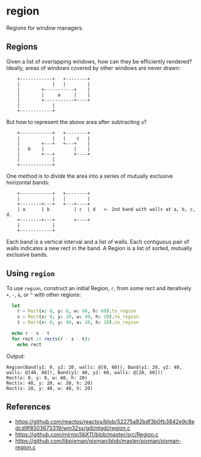 # region
Regions for window managers.

Regions
-------
Given a list of overlapping windows, how can they be efficiently rendered?
Ideally, areas of windows covered by other windows are never drawn:

```
    +------------+   +--------+
    |            |   |        |
    |        +-----------+    |
    |        |     a     |    |
    |        +-----------+----+
    |            |
    +------------+
```

But how to represent the above area after subtracting `a`?
```
    +------------+   +--------+
    |            |   |    c   |
    |        +---+   +---+    |
    |   b    |           |    |
    |        +---+       +----+
    |            |
    +------------+
```

One method is to divide the area into a series of mutually exclusive horizontal bands:
```
    +------------+   +--------+
    |            |   |        |
    +--------+---+   +---+----+
    | a      | b         | c  | d   <- 2nd band with walls at a, b, c, d.
    +--------+---+       +----+
    |            |
    +------------+
```

Each band is a vertical interval and a list of walls. Each contiguous pair of walls indicates a new rect in the band. A Region is a list of sorted, mutually exclusive bands.


Using `region`
--------------

To use `region`, construct an initial Region, `r`, from some rect and iteratively `+`, `-`, `&`, or `^` with other regions:
```nim
  let
    r = Rect(x: 0, y: 0, w: 60, h: 60).to_region
    s = Rect(x: 0, y: 20, w: 40, h: 20).to_region
    t = Rect(x: 0, y: 40, w: 20, h: 20).to_region

  echo r - s - t
  for rect in rects(r - s - t):
    echo rect
```
Output:
```
Region(Band(y1: 0, y2: 20, walls: @[0, 60]), Band(y1: 20, y2: 40, walls: @[40, 60]), Band(y1: 40, y2: 60, walls: @[20, 60]))
Rect(x: 0, y: 0, w: 60, h: 20)
Rect(x: 40, y: 20, w: 20, h: 20)
Rect(x: 20, y: 40, w: 40, h: 20)
```

References
----------
* https://github.com/reactos/reactos/blob/52275a92bdf3b0fb3842e9c8edcd9f8503673319/win32ss/gdi/ntgdi/region.c
* https://github.com/mirror/libX11/blob/master/src/Region.c
* https://github.com/libpixman/pixman/blob/master/pixman/pixman-region.c
